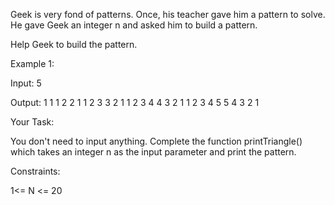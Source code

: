 Geek is very fond of patterns. Once, his teacher gave him a pattern to solve. He gave Geek an integer n and asked him to build a pattern.

Help Geek to build the pattern.

 

Example 1:

Input: 5

Output:
1                 1
1 2             2 1
1 2 3         3 2 1
1 2 3 4     4 3 2 1
1 2 3 4 5 5 4 3 2 1
 

Your Task:

You don't need to input anything. Complete the function printTriangle() which takes  an integer n  as the input parameter and print the pattern.

Constraints:

1<= N <= 20

